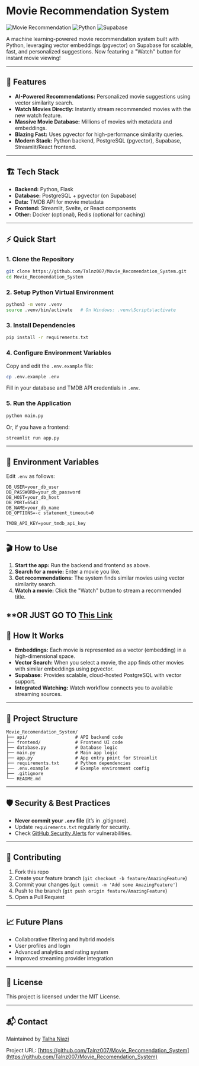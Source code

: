 # Movie Recommendation System

![Movie Recommendation](https://img.shields.io/badge/Movie-Recommendation-blue)
![Python](https://img.shields.io/badge/Python-3.8+-success)
![Supabase](https://img.shields.io/badge/Supabase-pgvector-orange)


A machine learning-powered movie recommendation system built with Python, leveraging vector embeddings (pgvector) on Supabase for scalable, fast, and personalized suggestions. Now featuring a "Watch" button for instant movie viewing!

---

## 🚀 Features

- **AI-Powered Recommendations:** Personalized movie suggestions using vector similarity search.
- **Watch Movies Directly:** Instantly stream recommended movies with the new watch feature.
- **Massive Movie Database:** Millions of movies with metadata and embeddings.
- **Blazing Fast:** Uses pgvector for high-performance similarity queries.
- **Modern Stack:** Python backend, PostgreSQL (pgvector), Supabase, Streamlit/React frontend.

---

## 🏗️ Tech Stack

- **Backend:** Python, Flask
- **Database:** PostgreSQL + pgvector (on Supabase)
- **Data:** TMDB API for movie metadata
- **Frontend:** Streamlit, Svelte, or React components
- **Other:** Docker (optional), Redis (optional for caching)

---

## ⚡ Quick Start

### 1. Clone the Repository

```bash
git clone https://github.com/Talnz007/Movie_Recomendation_System.git
cd Movie_Recomendation_System
```

### 2. Setup Python Virtual Environment

```bash
python3 -m venv .venv
source .venv/bin/activate   # On Windows: .venv\Scripts\activate
```

### 3. Install Dependencies

```bash
pip install -r requirements.txt
```

### 4. Configure Environment Variables

Copy and edit the `.env.example` file:

```bash
cp .env.example .env
```

Fill in your database and TMDB API credentials in `.env`.

### 5. Run the Application

```bash
python main.py
```

Or, if you have a frontend:

```bash
streamlit run app.py
```

---

## 🔑 Environment Variables

Edit `.env` as follows:

```
DB_USER=your_db_user
DB_PASSWORD=your_db_password
DB_HOST=your_db_host
DB_PORT=6543
DB_NAME=your_db_name
DB_OPTIONS=-c statement_timeout=0

TMDB_API_KEY=your_tmdb_api_key
```

---

## 🎬 How to Use

1. **Start the app:** Run the backend and frontend as above.
2. **Search for a movie:** Enter a movie you like.
3. **Get recommendations:** The system finds similar movies using vector similarity search.
4. **Watch a movie:** Click the "Watch" button to stream a recommended title.

**OR JUST GO TO [This Link](https://recommenders.streamlit.app/)
---

## 🧠 How It Works

- **Embeddings:** Each movie is represented as a vector (embedding) in a high-dimensional space.
- **Vector Search:** When you select a movie, the app finds other movies with similar embeddings using pgvector.
- **Supabase:** Provides scalable, cloud-hosted PostgreSQL with vector support.
- **Integrated Watching:** Watch workflow connects you to available streaming sources.

---

## 📂 Project Structure

```
Movie_Recomendation_System/
├── api/                  # API backend code
├── frontend/             # Frontend UI code
├── database.py           # Database logic
├── main.py               # Main app logic
├── app.py                # App entry point for Streamlit
├── requirements.txt      # Python dependencies
├── .env.example          # Example environment config
├── .gitignore
└── README.md
```

---

## 🛡️ Security & Best Practices

- **Never commit your `.env` file** (it’s in .gitignore).
- Update `requirements.txt` regularly for security.
- Check [GitHub Security Alerts](https://github.com/Talnz007/Movie_Recomendation_System/security/dependabot) for vulnerabilities.

---

## 🤝 Contributing

1. Fork this repo
2. Create your feature branch (`git checkout -b feature/AmazingFeature`)
3. Commit your changes (`git commit -m 'Add some AmazingFeature'`)
4. Push to the branch (`git push origin feature/AmazingFeature`)
5. Open a Pull Request

---

## 📈 Future Plans

- Collaborative filtering and hybrid models
- User profiles and login
- Advanced analytics and rating system
- Improved streaming provider integration

---

## 📄 License

This project is licensed under the MIT License.

---

## 📬 Contact

Maintained by [Talha Niazi](mailto:Talhaniazai007@gmail.com)

Project URL: [https://github.com/Talnz007/Movie_Recomendation_System](https://github.com/Talnz007/Movie_Recomendation_System)

